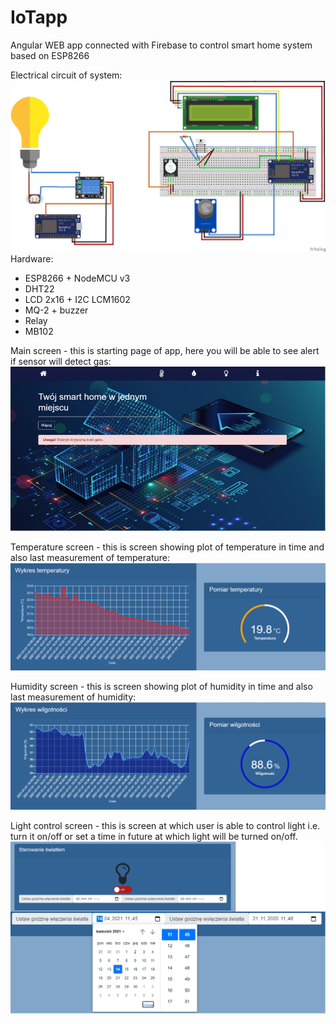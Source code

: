 # IoTapp
Angular WEB app connected with Firebase to control smart home system based on ESP8266 

Electrical circuit of system:
![ScreenShot](schemat1_bb.png)
Hardware:
 - ESP8266 + NodeMCU v3
 - DHT22
 - LCD 2x16 +  I2C LCM1602
 - MQ-2 + buzzer
 - Relay
 - MB102

Main screen - this is starting page of app, here you will be able to see alert if sensor will detect gas:
![ScreenShot](mainScreen.png)

Temperature screen - this is screen showing plot of temperature in time and also last measurement of temperature:
![ScreenShot](tempScreen.png)

Humidity screen - this is screen showing plot of humidity in time and also last measurement of humidity:
![ScreenShot](humiScreen.png)

Light control screen  - this is screen at which user is able to control light i.e. turn it on/off or set a time in future at which light will be turned on/off.
![ScreenShot](lightScreen.png)
